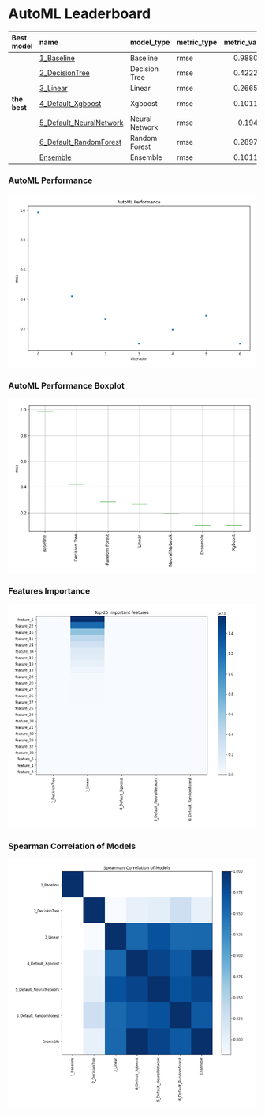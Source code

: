 # AutoML Leaderboard

| Best model   | name                                                         | model_type     | metric_type   |   metric_value |   train_time |
|:-------------|:-------------------------------------------------------------|:---------------|:--------------|---------------:|-------------:|
|              | [1_Baseline](1_Baseline/README.md)                           | Baseline       | rmse          |       0.988094 |         3.9  |
|              | [2_DecisionTree](2_DecisionTree/README.md)                   | Decision Tree  | rmse          |       0.422293 |         8.64 |
|              | [3_Linear](3_Linear/README.md)                               | Linear         | rmse          |       0.266585 |         7.11 |
| **the best** | [4_Default_Xgboost](4_Default_Xgboost/README.md)             | Xgboost        | rmse          |       0.101163 |        20.91 |
|              | [5_Default_NeuralNetwork](5_Default_NeuralNetwork/README.md) | Neural Network | rmse          |       0.19432  |         5.13 |
|              | [6_Default_RandomForest](6_Default_RandomForest/README.md)   | Random Forest  | rmse          |       0.289702 |        18.51 |
|              | [Ensemble](Ensemble/README.md)                               | Ensemble       | rmse          |       0.101186 |         0.28 |

### AutoML Performance
![AutoML Performance](ldb_performance.png)

### AutoML Performance Boxplot
![AutoML Performance Boxplot](ldb_performance_boxplot.png)

### Features Importance
![features importance across models](features_heatmap.png)



### Spearman Correlation of Models
![models spearman correlation](correlation_heatmap.png)

